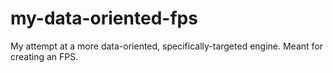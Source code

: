 # my-data-oriented-fps
My attempt at a more data-oriented, specifically-targeted engine.  Meant for creating an FPS.


  
